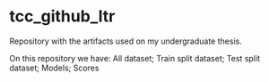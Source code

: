 # tcc_github_ltr

Repository with the artifacts used on my undergraduate thesis.

On this repository we have:
    All dataset;
    Train split dataset;
    Test split dataset;
    Models;
    Scores